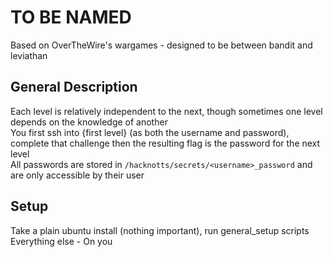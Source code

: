 # TO BE NAMED

Based on OverTheWire's wargames - designed to be between bandit and leviathan  

## General Description

Each level is relatively independent to the next, though sometimes one level depends on the knowledge of another  
You first ssh into {first level} (as both the username and password), complete that challenge then the resulting flag is the password for the next level  
All passwords are stored in `/hacknotts/secrets/<username>_password` and are only accessible by their user  

## Setup

Take a plain ubuntu install (nothing important), run general_setup scripts  
Everything else - On you  
